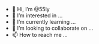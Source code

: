 - 👋 Hi, I’m @55ly
- 👀 I’m interested in ...
- 🌱 I’m currently learning ...
- 💞️ I’m looking to collaborate on ...
- 📫 How to reach me ...

<!---
55ly/55ly is a ✨ special ✨ repository because its `README.md` (this file) appears on your GitHub profile.
You can click the Preview link to take a look at your changes.
--->
